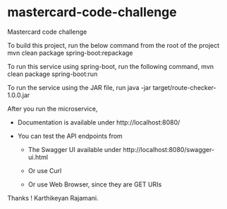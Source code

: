 # mastercard-code-challenge
Mastercard code challenge

To build this project, run the below command from the root of the project
mvn clean package spring-boot:repackage

To run this service using spring-boot, run the following command,
mvn clean package spring-boot:run

To run the service using the JAR file, run
java -jar target/route-checker-1.0.0.jar

After you run the microservice,

 * Documentation is available under http://localhost:8080/
 
 * You can test the API endpoints from 
 
   * The Swagger UI available under http://localhost:8080/swagger-ui.html
 
   * Or use Curl
   
   * Or use Web Browser, since they are GET URIs
 
 
 Thanks !
 Karthikeyan Rajamani.

